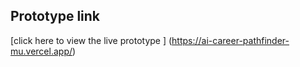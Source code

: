 ## Prototype link 
[click here to view the live prototype ]
(https://ai-career-pathfinder-mu.vercel.app/)
